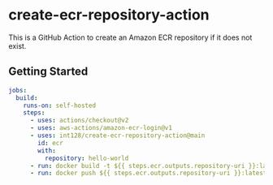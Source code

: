 # create-ecr-repository-action

This is a GitHub Action to create an Amazon ECR repository if it does not exist.


## Getting Started

```yaml
jobs:
  build:
    runs-on: self-hosted
    steps:
      - uses: actions/checkout@v2
      - uses: aws-actions/amazon-ecr-login@v1
      - uses: int128/create-ecr-repository-action@main
        id: ecr
        with:
          repository: hello-world
      - run: docker build -t ${{ steps.ecr.outputs.repository-uri }}:latest .
      - run: docker push ${{ steps.ecr.outputs.repository-uri }}:latest
```

